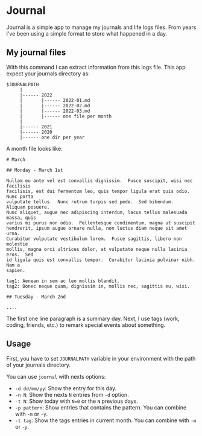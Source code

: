 # Journal

Journal is a simple app to manage my journals and life logs files. From years
I've been using a simple format to store what happened in a day. 


## My journal files

With this command I can extract information from this logs file. This app
expect your journals directory as:

```
$JOURNALPATH
     |
     |------ 2022
     |       |------ 2022-01.md
     |       |------ 2022-02.md
     |       |------ 2022-03.md
     |       |------ one file per month
     |
     |------ 2021
     |------ 2020
     |------ one dir per year

```

A month file looks like:

```
# March

## Monday - March 1st

Nullam eu ante vel est convallis dignissim.  Fusce suscipit, wisi nec facilisis
facilisis, est dui fermentum leo, quis tempor ligula erat quis odio.  Nunc porta
vulputate tellus.  Nunc rutrum turpis sed pede.  Sed bibendum.  Aliquam posuere.
Nunc aliquet, augue nec adipiscing interdum, lacus tellus malesuada massa, quis
varius mi purus non odio.  Pellentesque condimentum, magna ut suscipit
hendrerit, ipsum augue ornare nulla, non luctus diam neque sit amet urna.
Curabitur vulputate vestibulum lorem.  Fusce sagittis, libero non molestie
mollis, magna orci ultrices dolor, at vulputate neque nulla lacinia eros.  Sed
id ligula quis est convallis tempor.  Curabitur lacinia pulvinar nibh.  Nam a
sapien.

tag1: Aenean in sem ac leo mollis blandit.
tag2: Donec neque quam, dignissim in, mollis nec, sagittis eu, wisi.  

## Tuesday - March 2nd

....

```

The first one line paragraph is a summary day. Next, I use tags (work, coding,
friends, etc.) to remark special events about something.



## Usage

First, you have to set `JOURNALPATH` variable in your environment with the path
of your journals directory.

You can use `journal` with nexts options:

* `-d dd/mm/yy`: Show the entry for this day.
* `-n N`: Show the nexts `N` entries from `-d` option.
* `-t N`: Show today with `N=0` or the `N` previous days.
* `-p pattern`: Show entries that contains the pattern. You can combine with `-m` or `-y`.
* `-t tag`: Show the tags entries in current month. You can combine with `-m` or `-y`. 






